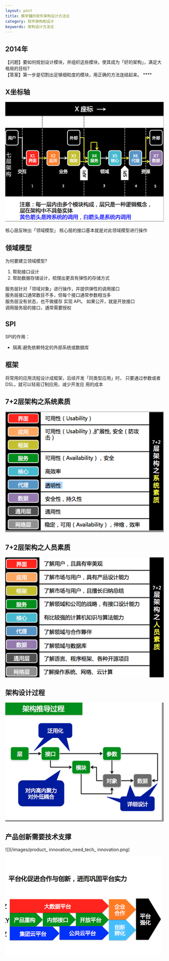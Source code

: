 ```yaml
---
layout: post
title: 蔡学镛的软件架构设计方法论
category: 软件架构和设计
keywords: 架构设计方法论
---
```



## 2014年

【问题】要如何规划设计模块，并组织这些模块，使其成为「好的架构」，满足大格局的目标?   
【答案】第一步是切割出足够细粒度的模块，用正确的方法连结起来。 ****

## X坐标轴
![](/images/caixueyong_architeture_x.png)


核心层反映出「领域模型」   核心层的接口基本就是对此领域模型进行操作 


## 领域模型
为何要建立领域模型? 

1.  帮助接口设计 
2.  帮助数据存储设计，梳理出更具有弹性的存储方式 

服务层针对「领域对象」进行操作，并提供弹性的调用接口   
服务层接口通常数目不多，但每个接口通常参数相当多   
服务层没有状态，也不做缓存   实现 API。
如果公开，就是开放接口   
调用服务层的接口，通常需要授权 


## SPI
SPI的作用：

* 隔离:避免依赖特定的外部系统或数据库 

## 框架
将常用的应用流程设计成框架，后续开发「同类型应用」时， 只要通过参数或者 DSL，就可以轻易订制应用，减少开发应 用的成本 

## 7+2层架构之系统素质
![](/images/architeture_7+2_system_diathesis.png)

## 7+2层架构之人员素质
![](/images/architeture_7+2_man_diathesis.png)

## 架构设计过程
![](/images/architecture_process.png)

## 产品创新需要技术支撑
![](/images/product_ innovation_need_tech_ innovation.png)

![](/images/architecture_platform_plan.png)